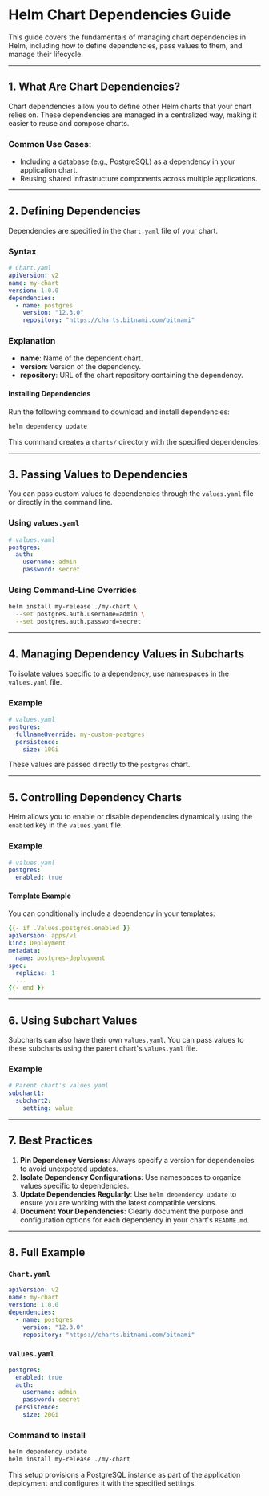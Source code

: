 # Helm Chart Dependencies Guide

This guide covers the fundamentals of managing chart dependencies in Helm, including how to define dependencies, pass values to them, and manage their lifecycle.

---

## 1. What Are Chart Dependencies?

Chart dependencies allow you to define other Helm charts that your chart relies on. These dependencies are managed in a centralized way, making it easier to reuse and compose charts.

### Common Use Cases:
- Including a database (e.g., PostgreSQL) as a dependency in your application chart.
- Reusing shared infrastructure components across multiple applications.

---

## 2. Defining Dependencies

Dependencies are specified in the `Chart.yaml` file of your chart.

### Syntax
```yaml
# Chart.yaml
apiVersion: v2
name: my-chart
version: 1.0.0
dependencies:
  - name: postgres
    version: "12.3.0"
    repository: "https://charts.bitnami.com/bitnami"
```

### Explanation
- **name**: Name of the dependent chart.
- **version**: Version of the dependency.
- **repository**: URL of the chart repository containing the dependency.

#### Installing Dependencies
Run the following command to download and install dependencies:
```bash
helm dependency update
```

This command creates a `charts/` directory with the specified dependencies.

---

## 3. Passing Values to Dependencies

You can pass custom values to dependencies through the `values.yaml` file or directly in the command line.

### Using `values.yaml`
```yaml
# values.yaml
postgres:
  auth:
    username: admin
    password: secret
```

### Using Command-Line Overrides
```bash
helm install my-release ./my-chart \
  --set postgres.auth.username=admin \
  --set postgres.auth.password=secret
```

---

## 4. Managing Dependency Values in Subcharts

To isolate values specific to a dependency, use namespaces in the `values.yaml` file.

### Example
```yaml
# values.yaml
postgres:
  fullnameOverride: my-custom-postgres
  persistence:
    size: 10Gi
```

These values are passed directly to the `postgres` chart.

---

## 5. Controlling Dependency Charts

Helm allows you to enable or disable dependencies dynamically using the `enabled` key in the `values.yaml` file.

### Example
```yaml
# values.yaml
postgres:
  enabled: true
```

#### Template Example
You can conditionally include a dependency in your templates:
```yaml
{{- if .Values.postgres.enabled }}
apiVersion: apps/v1
kind: Deployment
metadata:
  name: postgres-deployment
spec:
  replicas: 1
  ...
{{- end }}
```

---

## 6. Using Subchart Values

Subcharts can also have their own `values.yaml`. You can pass values to these subcharts using the parent chart's `values.yaml` file.

### Example
```yaml
# Parent chart's values.yaml
subchart1:
  subchart2:
    setting: value
```

---

## 7. Best Practices

1. **Pin Dependency Versions**: Always specify a version for dependencies to avoid unexpected updates.
2. **Isolate Dependency Configurations**: Use namespaces to organize values specific to dependencies.
3. **Update Dependencies Regularly**: Use `helm dependency update` to ensure you are working with the latest compatible versions.
4. **Document Your Dependencies**: Clearly document the purpose and configuration options for each dependency in your chart's `README.md`.

---

## 8. Full Example

### `Chart.yaml`
```yaml
apiVersion: v2
name: my-chart
version: 1.0.0
dependencies:
  - name: postgres
    version: "12.3.0"
    repository: "https://charts.bitnami.com/bitnami"
```

### `values.yaml`
```yaml
postgres:
  enabled: true
  auth:
    username: admin
    password: secret
  persistence:
    size: 20Gi
```

### Command to Install
```bash
helm dependency update
helm install my-release ./my-chart
```

This setup provisions a PostgreSQL instance as part of the application deployment and configures it with the specified settings.
